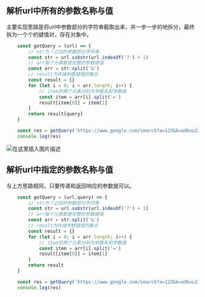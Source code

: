 ## 解析url中所有的参数名称与值
主要实现思路是将url中参数部分的字符串截取出来，并一步一步的地拆分，最终拆为一个个的键值对，存在对象中。

```javascript
    const getQuery = (url) => {
        // str为？之后的参数部分字符串
        const str = url.substr(url.indexOf('?') + 1)
        // arr每个元素都是完整的参数键值
        const arr = str.split('&')
        // result为存储参数键值的集合
        const result = {}
        for (let i = 0; i < arr.length; i++) {
            // item的两个元素分别为参数名和参数值
            const item = arr[i].split('=')
            result[item[0]] = item[1]
        }
        return result[query]
    }

    const res = getQuery('https://www.google.com/search?a=123&b=adbxo213&c=UTF-8')
    console.log(res)
```

![在这里插入图片描述](https://img-blog.csdnimg.cn/eb1a7805de9c4dab91d9a2a938a4583d.png)


## 解析url中指定的参数名称与值
与上方思路相同，只要传递和返回响应的参数就可以。

```javascript
    const getQuery = (url,query) => {
        // str为？之后的参数部分字符串
        const str = url.substr(url.indexOf('?') + 1)
        // arr每个元素都是完整的参数键值
        const arr = str.split('&')
        // result为存储参数键值的集合
        const result = {}
        for (let i = 0; i < arr.length; i++) {
            // item的两个元素分别为参数名和参数值
            const item = arr[i].split('=')
            result[item[0]] = item[1]
        }
        return result
    }

    const res = getQuery('https://www.google.com/search?a=123&b=adbxo213&c=UTF-8','a')
    console.log(res)
```